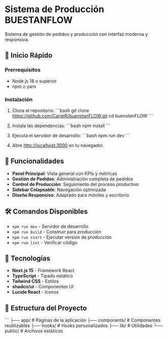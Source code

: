# Sistema de Producción BUESTANFLOW

Sistema de gestión de pedidos y producción con interfaz moderna y responsiva.

## 🚀 Inicio Rápido

### Prerrequisitos
- Node.js 18 o superior
- npm o yarn

### Instalación

1. Clona el repositorio:
\`\`\`bash
git clone https://github.com/CarielR/buenstanFLOW.git
cd buenstanFLOW
\`\`\`

2. Instala las dependencias:
\`\`\`bash
npm install
\`\`\`

3. Ejecuta el servidor de desarrollo:
\`\`\`bash
npm run dev
\`\`\`

4. Abre [http://localhost:3000](http://localhost:3000) en tu navegador.

## 📱 Funcionalidades

- **Panel Principal**: Vista general con KPIs y métricas
- **Gestión de Pedidos**: Administración completa de pedidos
- **Control de Producción**: Seguimiento del proceso productivo
- **Sidebar Colapsable**: Navegación optimizada
- **Diseño Responsivo**: Adaptado para móviles y escritorio

## 🛠️ Comandos Disponibles

- `npm run dev` - Servidor de desarrollo
- `npm run build` - Construir para producción
- `npm run start` - Ejecutar versión de producción
- `npm run lint` - Verificar código

## 🎨 Tecnologías

- **Next.js 15** - Framework React
- **TypeScript** - Tipado estático
- **Tailwind CSS** - Estilos
- **shadcn/ui** - Componentes UI
- **Lucide React** - Iconos

## 📂 Estructura del Proyecto

\`\`\`
├── app/                 # Páginas de la aplicación
├── components/          # Componentes reutilizables
├── hooks/              # Hooks personalizados
├── lib/                # Utilidades
└── public/             # Archivos estáticos

